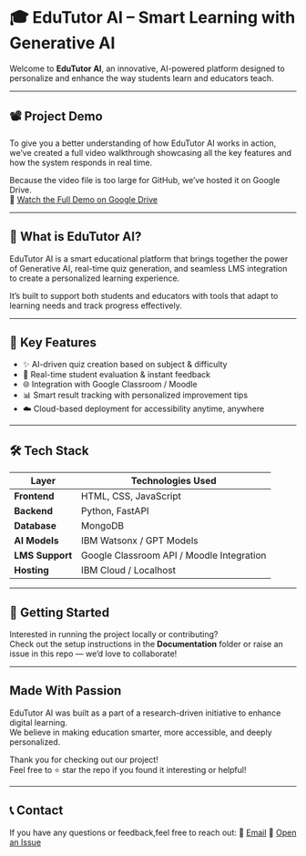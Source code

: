 # 🎓 EduTutor AI – Smart Learning with Generative AI

Welcome to **EduTutor AI**, an innovative, AI-powered platform designed to personalize and enhance the way students learn and educators teach.

---

## 📽️ Project Demo

To give you a better understanding of how EduTutor AI works in action, we’ve created a full video walkthrough showcasing all the key features and how the system responds in real time.

Because the video file is too large for GitHub, we’ve hosted it on Google Drive.  
🔗 [Watch the Full Demo on Google Drive](https://drive.google.com/file/d/1PAexuC0-kfRfAVqBxuTr-Oe_p9Du59dP/view?usp=sharing)

---

## 🌟 What is EduTutor AI?

EduTutor AI is a smart educational platform that brings together the power of Generative AI, real-time quiz generation, and seamless LMS integration to create a personalized learning experience.

It’s built to support both students and educators with tools that adapt to learning needs and track progress effectively.

---

## 🧠 Key Features

- ✨ AI-driven quiz creation based on subject & difficulty  
- 🧮 Real-time student evaluation & instant feedback  
- 🌐 Integration with Google Classroom / Moodle  
- 📊 Smart result tracking with personalized improvement tips  
- ☁️ Cloud-based deployment for accessibility anytime, anywhere

---

## 🛠 Tech Stack

| Layer          | Technologies Used                          |
|----------------|--------------------------------------------|
| **Frontend**   | HTML, CSS, JavaScript                      |
| **Backend**    | Python, FastAPI                            |
| **Database**   | MongoDB                                    |
| **AI Models**  | IBM Watsonx / GPT Models                   |
| **LMS Support**| Google Classroom API / Moodle Integration  |
| **Hosting**    | IBM Cloud / Localhost                      |

---

## 🚀 Getting Started

Interested in running the project locally or contributing?  
Check out the setup instructions in the **Documentation** folder or raise an issue in this repo — we’d love to collaborate!

---

##  Made With Passion

EduTutor AI was built as a part of a research-driven initiative to enhance digital learning.  
We believe in making education smarter, more accessible, and deeply personalized.

Thank you for checking out our project!  
Feel free to ⭐ star the repo if you found it interesting or helpful!

---

## 📞 Contact
If you have any questions or feedback,feel free to reach out:
📧 [Email](mailto:nagaboyi2412@gmail.com) 
💬 [Open an Issue](../../issues)
